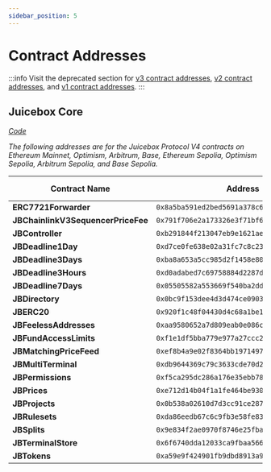 ```yaml
---
sidebar_position: 5
---
```


# Contract Addresses

:::info
Visit the deprecated section for [v3 contract addresses](/docs/v4/deprecated/v3/resources/addresses.md), [v2 contract addresses](/docs/v4/deprecated/v2/addresses.md), and [v1 contract addresses](/docs/v4/deprecated/v1/resources/contract-addresses.md).
:::

## Juicebox Core

_[Code](/docs/v4/api/core/README.md)_

_The following addresses are for the Juicebox Protocol V4 contracts on Ethereum Mainnet, Optimism, Arbitrum, Base, Ethereum Sepolia, Optimism Sepolia, Arbitrum Sepolia, and Base Sepolia._

| Contract Name | Address | Mainnet | Optimism | Arbitrum | Base | Sepolia | Optimism Sepolia | Arbitrum Sepolia | Base Sepolia |
|--------------|---------|---------|----------|---------|------|---------|------------------|------------------|--------------|
| **ERC7721Forwarder** | `0x8a5ba591ed2bed5691a378c65611ed492500f887` | [🔗](https://etherscan.io/address/0x8a5ba591ed2bed5691a378c65611ed492500f887) | [🔗](https://optimistic.etherscan.io/address/0x8a5ba591ed2bed5691a378c65611ed492500f887) | [🔗](https://arbiscan.io/address/0x8a5ba591ed2bed5691a378c65611ed492500f887) | [🔗](https://basescan.org/address/0x8a5ba591ed2bed5691a378c65611ed492500f887) | [🔗](https://sepolia.etherscan.io/address/0x8a5ba591ed2bed5691a378c65611ed492500f887) | [🔗](https://sepolia.optimism.io/address/0x8a5ba591ed2bed5691a378c65611ed492500f887) | [🔗](https://sepolia.arbiscan.io/address/0x8a5ba591ed2bed5691a378c65611ed492500f887) | [🔗](https://sepolia.basescan.org/address/0x8a5ba591ed2bed5691a378c65611ed492500f887) |
| **JBChainlinkV3SequencerPriceFee** | `0x791f706e2a173326e3f71bf6f231b2c1523d2ff1` | [🔗](https://etherscan.io/address/0x791f706e2a173326e3f71bf6f231b2c1523d2ff1) | [🔗](https://optimistic.etherscan.io/address/0x791f706e2a173326e3f71bf6f231b2c1523d2ff1) | [🔗](https://arbiscan.io/address/0x791f706e2a173326e3f71bf6f231b2c1523d2ff1) | [🔗](https://basescan.org/address/0x791f706e2a173326e3f71bf6f231b2c1523d2ff1) | [🔗](https://sepolia.etherscan.io/address/0x791f706e2a173326e3f71bf6f231b2c1523d2ff1) | [🔗](https://sepolia.optimism.io/address/0x791f706e2a173326e3f71bf6f231b2c1523d2ff1) | [🔗](https://sepolia.arbiscan.io/address/0x791f706e2a173326e3f71bf6f231b2c1523d2ff1) | [🔗](https://sepolia.basescan.org/address/0x791f706e2a173326e3f71bf6f231b2c1523d2ff1) |
| **JBController** | `0xb291844f213047eb9e1621ae555b1eae6700d553` | [🔗](https://etherscan.io/address/0xb291844f213047eb9e1621ae555b1eae6700d553) | [🔗](https://optimistic.etherscan.io/address/0xb291844f213047eb9e1621ae555b1eae6700d553) | [🔗](https://arbiscan.io/address/0xb291844f213047eb9e1621ae555b1eae6700d553) | [🔗](https://basescan.org/address/0xb291844f213047eb9e1621ae555b1eae6700d553) | [🔗](https://sepolia.etherscan.io/address/0xb291844f213047eb9e1621ae555b1eae6700d553) | [🔗](https://sepolia.optimism.io/address/0xb291844f213047eb9e1621ae555b1eae6700d553) | [🔗](https://sepolia.arbiscan.io/address/0xb291844f213047eb9e1621ae555b1eae6700d553) | [🔗](https://sepolia.basescan.org/address/0xb291844f213047eb9e1621ae555b1eae6700d553) |
| **JBDeadline1Day** | `0xd7ce0fe638e02a31fc7c8c231684d85ad9b2ca3d` | [🔗](https://etherscan.io/address/0xd7ce0fe638e02a31fc7c8c231684d85ad9b2ca3d) | [🔗](https://optimistic.etherscan.io/address/0xd7ce0fe638e02a31fc7c8c231684d85ad9b2ca3d) | [🔗](https://arbiscan.io/address/0xd7ce0fe638e02a31fc7c8c231684d85ad9b2ca3d) | [🔗](https://basescan.org/address/0xd7ce0fe638e02a31fc7c8c231684d85ad9b2ca3d) | [🔗](https://sepolia.etherscan.io/address/0xd7ce0fe638e02a31fc7c8c231684d85ad9b2ca3d) | [🔗](https://sepolia.optimism.io/address/0xd7ce0fe638e02a31fc7c8c231684d85ad9b2ca3d) | [🔗](https://sepolia.arbiscan.io/address/0xd7ce0fe638e02a31fc7c8c231684d85ad9b2ca3d) | [🔗](https://sepolia.basescan.org/address/0xd7ce0fe638e02a31fc7c8c231684d85ad9b2ca3d) |
**JBDeadline3Days** | `0xba8a653a5cc985d2f1458e80a9700490c11ab981` | [🔗](https://etherscan.io/address/0xba8a653a5cc985d2f1458e80a9700490c11ab981) | [🔗](https://optimistic.etherscan.io/address/0xba8a653a5cc985d2f1458e80a9700490c11ab981) | [🔗](https://arbiscan.io/address/0xba8a653a5cc985d2f1458e80a9700490c11ab981) | [🔗](https://basescan.org/address/0xba8a653a5cc985d2f1458e80a9700490c11ab981) | [🔗](https://sepolia.etherscan.io/address/0xba8a653a5cc985d2f1458e80a9700490c11ab981) | [🔗](https://sepolia.optimism.io/address/0xba8a653a5cc985d2f1458e80a9700490c11ab981) | [🔗](https://sepolia.arbiscan.io/address/0xba8a653a5cc985d2f1458e80a9700490c11ab981) | [🔗](https://sepolia.basescan.org/address/0xba8a653a5cc985d2f1458e80a9700490c11ab981) |
**JBDeadline3Hours** | `0xd0adabed7c69758884d2287ddb6fc68bbaf831b1` | [🔗](https://etherscan.io/address/0xd0adabed7c69758884d2287ddb6fc68bbaf831b1) | [🔗](https://optimistic.etherscan.io/address/0xd0adabed7c69758884d2287ddb6fc68bbaf831b1) | [🔗](https://arbiscan.io/address/0xd0adabed7c69758884d2287ddb6fc68bbaf831b1) | [🔗](https://basescan.org/address/0xd0adabed7c69758884d2287ddb6fc68bbaf831b1) | [🔗](https://sepolia.etherscan.io/address/0xd0adabed7c69758884d2287ddb6fc68bbaf831b1) | [🔗](https://sepolia.optimism.io/address/0xd0adabed7c69758884d2287ddb6fc68bbaf831b1) | [🔗](https://sepolia.arbiscan.io/address/0xd0adabed7c69758884d2287ddb6fc68bbaf831b1) | [🔗](https://sepolia.basescan.org/address/0xd0adabed7c69758884d2287ddb6fc68bbaf831b1) |
**JBDeadline7Days** | `0x05505582a553669f540ba2dd0b55fc75b8176c40` | [🔗](https://etherscan.io/address/0x05505582a553669f540ba2dd0b55fc75b8176c40) | [🔗](https://optimistic.etherscan.io/address/0x05505582a553669f540ba2dd0b55fc75b8176c40) | [🔗](https://arbiscan.io/address/0x05505582a553669f540ba2dd0b55fc75b8176c40) | [🔗](https://basescan.org/address/0x05505582a553669f540ba2dd0b55fc75b8176c40) | [🔗](https://sepolia.etherscan.io/address/0x05505582a553669f540ba2dd0b55fc75b8176c40) | [🔗](https://sepolia.optimism.io/address/0x05505582a553669f540ba2dd0b55fc75b8176c40) | [🔗](https://sepolia.arbiscan.io/address/0x05505582a553669f540ba2dd0b55fc75b8176c40) | [🔗](https://sepolia.basescan.org/address/0x05505582a553669f540ba2dd0b55fc75b8176c40) |
**JBDirectory** | `0x0bc9f153dee4d3d474ce0903775b9b2aaae9aa41` | [🔗](https://etherscan.io/address/0x0bc9f153dee4d3d474ce0903775b9b2aaae9aa41) | [🔗](https://optimistic.etherscan.io/address/0x0bc9f153dee4d3d474ce0903775b9b2aaae9aa41) | [🔗](https://arbiscan.io/address/0x0bc9f153dee4d3d474ce0903775b9b2aaae9aa41) | [🔗](https://basescan.org/address/0x0bc9f153dee4d3d474ce0903775b9b2aaae9aa41) | [🔗](https://sepolia.etherscan.io/address/0x0bc9f153dee4d3d474ce0903775b9b2aaae9aa41) | [🔗](https://sepolia.optimism.io/address/0x0bc9f153dee4d3d474ce0903775b9b2aaae9aa41) | [🔗](https://sepolia.arbiscan.io/address/0x0bc9f153dee4d3d474ce0903775b9b2aaae9aa41) | [🔗](https://sepolia.basescan.org/address/0x0bc9f153dee4d3d474ce0903775b9b2aaae9aa41) |
**JBERC20** | `0x920f1c48f04430d4c68a1be1fa853f3828c7256a` | [🔗](https://etherscan.io/address/0x920f1c48f04430d4c68a1be1fa853f3828c7256a) | [🔗](https://optimistic.etherscan.io/address/0x920f1c48f04430d4c68a1be1fa853f3828c7256a) | [🔗](https://arbiscan.io/address/0x920f1c48f04430d4c68a1be1fa853f3828c7256a) | [🔗](https://basescan.org/address/0x920f1c48f04430d4c68a1be1fa853f3828c7256a) | [🔗](https://sepolia.etherscan.io/address/0x920f1c48f04430d4c68a1be1fa853f3828c7256a) | [🔗](https://sepolia.optimism.io/address/0x920f1c48f04430d4c68a1be1fa853f3828c7256a) | [🔗](https://sepolia.arbiscan.io/address/0x920f1c48f04430d4c68a1be1fa853f3828c7256a) | [🔗](https://sepolia.basescan.org/address/0x920f1c48f04430d4c68a1be1fa853f3828c7256a) |
**JBFeelessAddresses** | `0xaa9580652a7d809eab0e086c9361c192343a4185` | [🔗](https://etherscan.io/address/0xaa9580652a7d809eab0e086c9361c192343a4185) | [🔗](https://optimistic.etherscan.io/address/0xaa9580652a7d809eab0e086c9361c192343a4185) | [🔗](https://arbiscan.io/address/0xaa9580652a7d809eab0e086c9361c192343a4185) | [🔗](https://basescan.org/address/0xaa9580652a7d809eab0e086c9361c192343a4185) | [🔗](https://sepolia.etherscan.io/address/0xaa9580652a7d809eab0e086c9361c192343a4185) | [🔗](https://sepolia.optimism.io/address/0xaa9580652a7d809eab0e086c9361c192343a4185) | [🔗](https://sepolia.arbiscan.io/address/0xaa9580652a7d809eab0e086c9361c192343a4185) | [🔗](https://sepolia.basescan.org/address/0xaa9580652a7d809eab0e086c9361c192343a4185) |
**JBFundAccessLimits** | `0xf1e1df5bba779e977a27ccc273847ab1346fceb8` | [🔗](https://etherscan.io/address/0xf1e1df5bba779e977a27ccc273847ab1346fceb8) | [🔗](https://optimistic.etherscan.io/address/0xf1e1df5bba779e977a27ccc273847ab1346fceb8) | [🔗](https://arbiscan.io/address/0xf1e1df5bba779e977a27ccc273847ab1346fceb8) | [🔗](https://basescan.org/address/0xf1e1df5bba779e977a27ccc273847ab1346fceb8) | [🔗](https://sepolia.etherscan.io/address/0xf1e1df5bba779e977a27ccc273847ab1346fceb8) | [🔗](https://sepolia.optimism.io/address/0xf1e1df5bba779e977a27ccc273847ab1346fceb8) | [🔗](https://sepolia.arbiscan.io/address/0xf1e1df5bba779e977a27ccc273847ab1346fceb8) | [🔗](https://sepolia.basescan.org/address/0xf1e1df5bba779e977a27ccc273847ab1346fceb8) |
**JBMatchingPriceFeed** | `0xef8b4a9e02f8364bb1971497423fd56aed3ff834` | [🔗](https://etherscan.io/address/0xef8b4a9e02f8364bb1971497423fd56aed3ff834) | [🔗](https://optimistic.etherscan.io/address/0xef8b4a9e02f8364bb1971497423fd56aed3ff834) | [🔗](https://arbiscan.io/address/0xef8b4a9e02f8364bb1971497423fd56aed3ff834) | [🔗](https://basescan.org/address/0xef8b4a9e02f8364bb1971497423fd56aed3ff834) | [🔗](https://sepolia.etherscan.io/address/0xef8b4a9e02f8364bb1971497423fd56aed3ff834) | [🔗](https://sepolia.optimism.io/address/0xef8b4a9e02f8364bb1971497423fd56aed3ff834) | [🔗](https://sepolia.arbiscan.io/address/0xef8b4a9e02f8364bb1971497423fd56aed3ff834) | [🔗](https://sepolia.basescan.org/address/0xef8b4a9e02f8364bb1971497423fd56aed3ff834) |
**JBMultiTerminal** | `0xdb9644369c79c3633cde70d2df50d827d7dc7dbc` | [🔗](https://etherscan.io/address/0xdb9644369c79c3633cde70d2df50d827d7dc7dbc) | [🔗](https://optimistic.etherscan.io/address/0xdb9644369c79c3633cde70d2df50d827d7dc7dbc) | [🔗](https://arbiscan.io/address/0xdb9644369c79c3633cde70d2df50d827d7dc7dbc) | [🔗](https://basescan.org/address/0xdb9644369c79c3633cde70d2df50d827d7dc7dbc) | [🔗](https://sepolia.etherscan.io/address/0xdb9644369c79c3633cde70d2df50d827d7dc7dbc) | [🔗](https://sepolia.optimism.io/address/0xdb9644369c79c3633cde70d2df50d827d7dc7dbc) | [🔗](https://sepolia.arbiscan.io/address/0xdb9644369c79c3633cde70d2df50d827d7dc7dbc) | [🔗](https://sepolia.basescan.org/address/0xdb9644369c79c3633cde70d2df50d827d7dc7dbc) |
**JBPermissions** | `0xf5ca295dc286a176e35ebb7833031fd95550eb14` | [🔗](https://etherscan.io/address/0xf5ca295dc286a176e35ebb7833031fd95550eb14) | [🔗](https://optimistic.etherscan.io/address/0xf5ca295dc286a176e35ebb7833031fd95550eb14) | [🔗](https://arbiscan.io/address/0xf5ca295dc286a176e35ebb7833031fd95550eb14) | [🔗](https://basescan.org/address/0xf5ca295dc286a176e35ebb7833031fd95550eb14) | [🔗](https://sepolia.etherscan.io/address/0xf5ca295dc286a176e35ebb7833031fd95550eb14) | [🔗](https://sepolia.optimism.io/address/0xf5ca295dc286a176e35ebb7833031fd95550eb14) | [🔗](https://sepolia.arbiscan.io/address/0xf5ca295dc286a176e35ebb7833031fd95550eb14) | [🔗](https://sepolia.basescan.org/address/0xf5ca295dc286a176e35ebb7833031fd95550eb14) |
**JBPrices** | `0xe712d14b04f1a1fe464be930e3ea72b9b0a141d7` | [🔗](https://etherscan.io/address/0xe712d14b04f1a1fe464be930e3ea72b9b0a141d7) | [🔗](https://optimistic.etherscan.io/address/0xe712d14b04f1a1fe464be930e3ea72b9b0a141d7) | [🔗](https://arbiscan.io/address/0xe712d14b04f1a1fe464be930e3ea72b9b0a141d7) | [🔗](https://basescan.org/address/0xe712d14b04f1a1fe464be930e3ea72b9b0a141d7) | [🔗](https://sepolia.etherscan.io/address/0xe712d14b04f1a1fe464be930e3ea72b9b0a141d7) | [🔗](https://sepolia.optimism.io/address/0xe712d14b04f1a1fe464be930e3ea72b9b0a141d7) | [🔗](https://sepolia.arbiscan.io/address/0xe712d14b04f1a1fe464be930e3ea72b9b0a141d7) | [🔗](https://sepolia.basescan.org/address/0xe712d14b04f1a1fe464be930e3ea72b9b0a141d7) |
**JBProjects** | `0x0b538a02610d7d3cc91ce2870f423e0a34d646ad` | [🔗](https://etherscan.io/address/0x0b538a02610d7d3cc91ce2870f423e0a34d646ad) | [🔗](https://optimistic.etherscan.io/address/0x0b538a02610d7d3cc91ce2870f423e0a34d646ad) | [🔗](https://arbiscan.io/address/0x0b538a02610d7d3cc91ce2870f423e0a34d646ad) | [🔗](https://basescan.org/address/0x0b538a02610d7d3cc91ce2870f423e0a34d646ad) | [🔗](https://sepolia.etherscan.io/address/0x0b538a02610d7d3cc91ce2870f423e0a34d646ad) | [🔗](https://sepolia.optimism.io/address/0x0b538a02610d7d3cc91ce2870f423e0a34d646ad) | [🔗](https://sepolia.arbiscan.io/address/0x0b538a02610d7d3cc91ce2870f423e0a34d646ad) | [🔗](https://sepolia.basescan.org/address/0x0b538a02610d7d3cc91ce2870f423e0a34d646ad) |
**JBRulesets** | `0xda86eedb67c6c9fb3e58fe83efa28674d7c89826` | [🔗](https://etherscan.io/address/0xda86eedb67c6c9fb3e58fe83efa28674d7c89826) | [🔗](https://optimistic.etherscan.io/address/0xda86eedb67c6c9fb3e58fe83efa28674d7c89826) | [🔗](https://arbiscan.io/address/0xda86eedb67c6c9fb3e58fe83efa28674d7c89826) | [🔗](https://basescan.org/address/0xda86eedb67c6c9fb3e58fe83efa28674d7c89826) | [🔗](https://sepolia.etherscan.io/address/0xda86eedb67c6c9fb3e58fe83efa28674d7c89826) | [🔗](https://sepolia.optimism.io/address/0xda86eedb67c6c9fb3e58fe83efa28674d7c89826) | [🔗](https://sepolia.arbiscan.io/address/0xda86eedb67c6c9fb3e58fe83efa28674d7c89826) | [🔗](https://sepolia.basescan.org/address/0xda86eedb67c6c9fb3e58fe83efa28674d7c89826) |
**JBSplits** | `0x9e834f2ae0970f8746e25fba6d42fd90bb96630c` | [🔗](https://etherscan.io/address/0x9e834f2ae0970f8746e25fba6d42fd90bb96630c) | [🔗](https://optimistic.etherscan.io/address/0x9e834f2ae0970f8746e25fba6d42fd90bb96630c) | [🔗](https://arbiscan.io/address/0x9e834f2ae0970f8746e25fba6d42fd90bb96630c) | [🔗](https://basescan.org/address/0x9e834f2ae0970f8746e25fba6d42fd90bb96630c) | [🔗](https://sepolia.etherscan.io/address/0x9e834f2ae0970f8746e25fba6d42fd90bb96630c) | [🔗](https://sepolia.optimism.io/address/0x9e834f2ae0970f8746e25fba6d42fd90bb96630c) | [🔗](https://sepolia.arbiscan.io/address/0x9e834f2ae0970f8746e25fba6d42fd90bb96630c) | [🔗](https://sepolia.basescan.org/address/0x9e834f2ae0970f8746e25fba6d42fd90bb96630c) |
**JBTerminalStore** | `0x6f6740dda12033ca9fbaa56693194e38cfd36827` | [🔗](https://etherscan.io/address/0x6f6740dda12033ca9fbaa56693194e38cfd36827) | [🔗](https://optimistic.etherscan.io/address/0x6f6740dda12033ca9fbaa56693194e38cfd36827) | [🔗](https://arbiscan.io/address/0x6f6740dda12033ca9fbaa56693194e38cfd36827) | [🔗](https://basescan.org/address/0x6f6740dda12033ca9fbaa56693194e38cfd36827) | [🔗](https://sepolia.etherscan.io/address/0x6f6740dda12033ca9fbaa56693194e38cfd36827) | [🔗](https://sepolia.optimism.io/address/0x6f6740dda12033ca9fbaa56693194e38cfd36827) | [🔗](https://sepolia.arbiscan.io/address/0x6f6740dda12033ca9fbaa56693194e38cfd36827) | [🔗](https://sepolia.basescan.org/address/0x6f6740dda12033ca9fbaa56693194e38cfd36827) |
**JBTokens** | `0xa59e9f424901fb9dbd8913a9a32a081f9425bf36` | [🔗](https://etherscan.io/address/0xa59e9f424901fb9dbd8913a9a32a081f9425bf36) | [🔗](https://optimistic.etherscan.io/address/0xa59e9f424901fb9dbd8913a9a32a081f9425bf36) | [🔗](https://arbiscan.io/address/0xa59e9f424901fb9dbd8913a9a32a081f9425bf36) | [🔗](https://basescan.org/address/0xa59e9f424901fb9dbd8913a9a32a081f9425bf36) | [🔗](https://sepolia.etherscan.io/address/0xa59e9f424901fb9dbd8913a9a32a081f9425bf36) | [🔗](https://sepolia.optimism.io/address/0xa59e9f424901fb9dbd8913a9a32a081f9425bf36) | [🔗](https://sepolia.arbiscan.io/address/0xa59e9f424901fb9dbd8913a9a32a081f9425bf36) | [🔗](https://sepolia.basescan.org/address/0xa59e9f424901fb9dbd8913a9a32a081f9425bf36) |
 